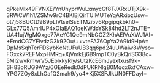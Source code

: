 qPkeMlx49FVNXE/YnUhyprWuLxmycGf8TJXRxUTjX9k=
3RWCW1h1/ZSMw9rC4BKlBjQirTUlMUTeYqARxipzUsw=
ot7j58BUCtD9B9pLIVtseISsETMzi5v6Rpgipqkbkh0=
GLx77Q5AmrIUP4xOIaEAQ1qeKWdcYSk84hd2LT2nJTE=
UA41ujWgMQxgc77AeYC1Qe9mNbGGZ2KhAElVuXWJ1AI=
+EmdCG7YEivdzG3k92Ou/++vteFA76OpYa2A9id9HpA=
DpMsSqhTerFDSybKcNtUFuUB3qq6pd24uUWaiw8Wyso=
FGxxk7REFMxpHMRq+XjVmkEj6B9mpTC0yBkQriSG38c=
5Ml2wvRmwrV5JEblxkyRly/sUtzKcE6mJyextxusf9k=
SH83oRUG9AYz/6GEeRedk0dPUKRNlgB0Mqox6xfCAxw=
YPG7ZOy8xLhOafQ2mah9/yo4+Kj5XSFJlkUN0FFDayI=
